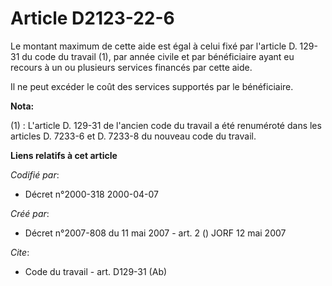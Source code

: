 # Article D2123-22-6

Le montant maximum de cette aide est égal à celui fixé par l'article D. 129-31 du code du travail (1), par année civile et
par bénéficiaire ayant eu recours à un ou plusieurs services financés par cette aide. 

Il ne peut excéder le coût des services supportés par le bénéficiaire.

**Nota:**

(1) : L'article D. 129-31 de l'ancien code du travail a été renuméroté dans les articles D. 7233-6 et D. 7233-8 du nouveau
code du travail.

**Liens relatifs à cet article**

_Codifié par_:

  - Décret n°2000-318 2000-04-07

_Créé par_:

  - Décret n°2007-808 du 11 mai 2007 - art. 2 () JORF 12 mai 2007

_Cite_:

  - Code du travail - art. D129-31 (Ab)

